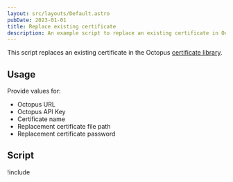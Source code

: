 ```yaml
---
layout: src/layouts/Default.astro
pubDate: 2023-01-01
title: Replace existing certificate
description: An example script to replace an existing certificate in Octopus Deploy.
---
```


This script replaces an existing certificate in the Octopus [certificate library](/docs/deployments/certificates/index.md).

## Usage

Provide values for:

- Octopus URL
- Octopus API Key
- Certificate name
- Replacement certificate file path
- Replacement certificate password

## Script

!include <replace-certificate-scripts>

